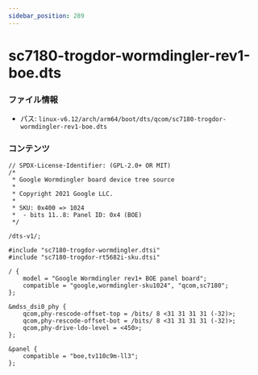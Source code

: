 ```yaml
---
sidebar_position: 289
---
```

# sc7180-trogdor-wormdingler-rev1-boe.dts

### ファイル情報

- パス: `linux-v6.12/arch/arm64/boot/dts/qcom/sc7180-trogdor-wormdingler-rev1-boe.dts`

### コンテンツ

```dts
// SPDX-License-Identifier: (GPL-2.0+ OR MIT)
/*
 * Google Wormdingler board device tree source
 *
 * Copyright 2021 Google LLC.
 *
 * SKU: 0x400 => 1024
 *  - bits 11..8: Panel ID: 0x4 (BOE)
 */

/dts-v1/;

#include "sc7180-trogdor-wormdingler.dtsi"
#include "sc7180-trogdor-rt5682i-sku.dtsi"

/ {
	model = "Google Wormdingler rev1+ BOE panel board";
	compatible = "google,wormdingler-sku1024", "qcom,sc7180";
};

&mdss_dsi0_phy {
	qcom,phy-rescode-offset-top = /bits/ 8 <31 31 31 31 (-32)>;
	qcom,phy-rescode-offset-bot = /bits/ 8 <31 31 31 31 (-32)>;
	qcom,phy-drive-ldo-level = <450>;
};

&panel {
	compatible = "boe,tv110c9m-ll3";
};

```
